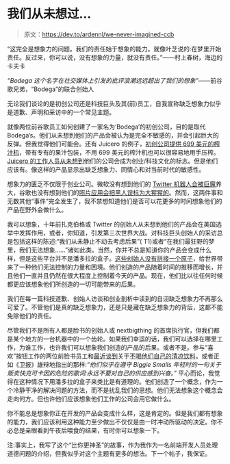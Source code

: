 # 我们从未想过...

> 原文：<https://dev.to/ardennl/we-never-imagined-ccb>

“这完全是想象力的问题。我们的责任始于想象的能力。就像叶芝说的:在梦里开始责任。反过来，你可以说，没有想象的力量，就没有责任。”——村上春树，海边的卡夫卡

*“Bodega 这个名字在社交媒体上引发的批评浪潮远远超出了我们的想象”*——前谷歌兄弟，“Bodega”的联合创始人

无论我们谈论的是初创公司还是科技巨头及其(前)员工，自我宣称缺乏想象力似乎是道歉、声明和采访中的一个常见主题。

就像两位前谷歌员工如何创建了一家名为‘Bodega’的初创公司，目的是取代 Bodega’s。他们从未想到他们的产品会被认为是完全不敏感的，并会引起巨大的反弹。但我觉得他们可能会。还有 Juicero 的例子，[初创公司提供 699 美元的榨汁机](https://news.vice.com/story/rip-juicero-the-400-internet-connected-juice-maker)，带有专有的果汁包装，不用 699 美元的榨汁机也可以很容易地用手压榨。[Juicero 的工作人员从未想到](https://www.juicero.com/company-news/)他们的公司会成为创业/科技文化的标志。但是他们应该有。像这样的产品显示出缺乏想象力、同情心和对当前时代的敏感性。

想象力的匮乏不仅限于创业公司。微软没有想到他们的 [Twitter 机器人会被巨魔](https://www.networkworld.com/article/3048463/internet/microsofts-ai-tay-offends-and-goes-offline-deepdrumpf-ai-snarks.html)养大，谷歌也没有想到他们的[照片应用会把黑人误标为大猩猩的](https://www.theverge.com/2015/7/1/8880363/google-apologizes-photos-app-tags-two-black-people-gorillas)。然而，这两件事和无数其他“事件”完全发生了，我不禁想知道他们是否可以花更多的时间想象他们的产品在野外会做什么。

我可以想象，十年前扎克伯格或 Twitter 的创始人从未想到他们的产品会在美国选举中发挥作用，或者，你知道，引发第三次世界大战。对科技巨头创始人的采访总是包括这样的陈述:“我们从未静止不动去考虑后果”( T1)或者“在我们最狂野的梦里，我们无法想象……”诸如此类。当然，你并不总是知道你的产品会变成什么样，但是这些平台并不是潘多拉的盒子。[这些创始人没有拼接一个原子](https://medium.com/@monteiro/one-persons-history-of-twitter-from-beginning-to-end-5b41abed6c20)，给世界带来了一种他们无法控制的力量和困境。他们创造的产品随着时间的推移而增长，并且他们一直并且仍然在很大程度上控制着今天的产品。现在，他们比以往任何时候都更应该想象他们所创造的一切可能带来的后果。

我们在每一篇科技道歉、创始人访谈和创业剖析中读到的自诩缺乏想象力不再那么可爱了。不管他们是真的缺乏想象力，还是只是藏在缺乏想象力的背后，这都不能免除他们的责任。

尽管我们不是所有人都是脸书的创始人或 nextbigthing 的首席执行官，但我们都是某个地方的一台机器中的一个齿轮。如果我们幸运的话，我们可以选择在哪里工作，为谁工作，也许我们可以想象我们创造的产品的后果。或者不是。参与“喜欢”按钮工作的两位前脸书员工和[最近谈到](https://www.vice.com/en_nz/article/mbag3a/the-inventor-of-the-like-button-wants-you-to-stop-worrying-about-likes)关于[不喝他们自己的清凉饮料](https://www.theguardian.com/technology/2017/oct/05/smartphone-addiction-silicon-valley-dystopia)。或者正如《卫报》雄辩地指出的那样:*“他们似乎在遵守 Biggie Smalls 年轻时的一句关于贩卖快克可卡因的危险的歌词:永远不要对自己的供应感到兴奋。”*
平心而论，我觉得在这种情况下用潘多拉的盒子来类比是有道理的。他们创造了一个概念，作为一个冷静干净的解决问题的方法，而不是扰乱我们的思想。他们无法想象这个概念会走向何方。但也许他们应该想象他们工作的公司会用它做什么。

你不能总是想象你正在开发的产品会变成什么样，这是肯定的。但是我们都有想象的能力，我们应该利用这种能力至少做出不仅仅是由一时冲动所驱动的决定。你不必总是亲眼看到午夜后喂食的结果，有时你可以想象一下。

注:事实上，我写了这个“比你更神圣”的故事，作为我作为一名前端开发人员处理道德问题的介绍，但我似乎对这个主题有更多的想法。下一个帖子，我保证。